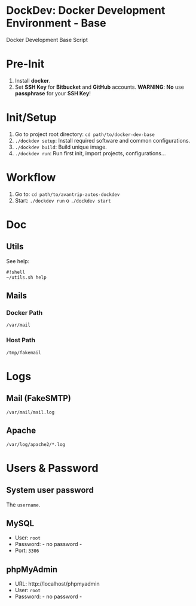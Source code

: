 # DockDev: Docker Development Environment - Base
Docker Development Base Script

# Pre-Init

1. Install **docker**.
2. Set **SSH Key** for **Bitbucket** and **GitHub** accounts. **WARNING**: **No** use **passphrase** for your **SSH Key**!

# Init/Setup

1. Go to project root directory: `cd path/to/docker-dev-base`
2. `./dockdev setup`: Install required software and common configurations.
3. `./dockdev build`: Build unique image.
4. `./dockdev run`: Run first init, import projects, configurations...

# Workflow

1. Go to: `cd path/to/avantrip-autos-dockdev`
2. Start: `./dockdev run` o `./dockdev start`

# Doc

## Utils

See help:

```
#!shell
~/utils.sh help
```

## Mails

### Docker Path

`/var/mail`

### Host Path

`/tmp/fakemail`

# Logs

## Mail (FakeSMTP)

`/var/mail/mail.log`

## Apache

`/var/log/apache2/*.log`

# Users & Password

## System user password

The `username`.

## MySQL

* User: `root`
* Password: - no password -
* Port: `3306`

## phpMyAdmin

* URL: http://localhost/phpmyadmin
* User: `root`
* Password: - no password -
